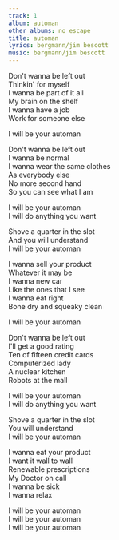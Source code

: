 ```yaml
---
track: 1
album: automan
other_albums: no escape
title: automan
lyrics: bergmann/jim bescott
music: bergmann/jim bescott
---
```

Don't wanna be left out  
Thinkin' for myself  
I wanna be part of it all  
My brain on the shelf  
I wanna have a job  
Work for someone else  
  
I will be your automan  
  
Don't wanna be left out  
I wanna be normal  
I wanna wear the same clothes  
As everybody else  
No more second hand  
So you can see what I am  
  
I will be your automan  
I will do anything you want  
  
Shove a quarter in the slot  
And you will understand  
I will be your automan  
  
I wanna sell your product  
Whatever it may be  
I wanna new car  
Like the ones that I see  
I wanna eat right  
Bone dry and squeaky clean  
  
I will be your automan  
  
Don't wanna be left out  
I'll get a good rating  
Ten of fifteen credit cards  
Computerized lady  
A nuclear kitchen  
Robots at the mall  
  
I will be your automan  
I will do anything you want  
  
Shove a quarter in the slot  
You will understand  
I will be your automan  
  
I wanna eat your product  
I want it wall to wall  
Renewable prescriptions  
My Doctor on call  
I wanna be sick  
I wanna relax  
  
I will be your automan  
I will be your automan  
I will be your automan  

